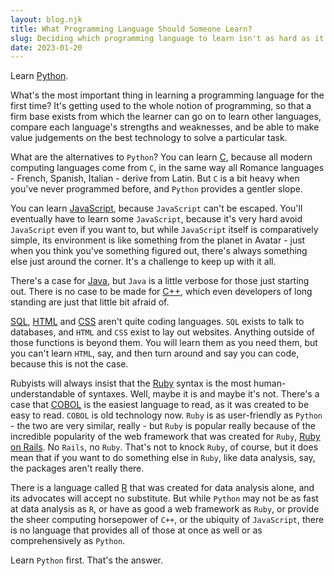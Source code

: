 ```yaml
---
layout: blog.njk
title: What Programming Language Should Someone Learn?
slug: Deciding which programming language to learn isn't as hard as it can sometimes appear.
date: 2023-01-20
---
```

Learn [Python](https://www.python.org/).

What's the most important thing in learning a programming language for the first time? It's getting used to the whole notion of programming, so that a firm base exists from which the learner can go on to learn other languages, compare each language's strengths and weaknesses, and be able to make value judgements on the best technology to solve a particular task.

What are the alternatives to `Python`? You can learn [C](https://www.w3schools.com/c/c_intro.php), because all modern computing languages come from `C`, in the same way all Romance languages - French, Spanish, Italian - derive from Latin. But `C` is a bit heavy when you've never programmed before, and `Python` provides a gentler slope.

You can learn [JavaScript](https://www.javascript.com/), because `JavaScript` can't be escaped. You'll eventually have to learn some `JavaScript`, because it's very hard avoid `JavaScript` even if you want to, but while `JavaScript` itself is comparatively simple, its environment is like something from the planet in Avatar - just when you think you've something figured out, there's always something else just around the corner. It's a challenge to keep up with it all.

There's a case for [Java](https://www.java.com/en/), but `Java` is a little verbose for those just starting out. There is no case to be made for [C++](https://cplusplus.com/), which even developers of long standing are just that little bit afraid of.

[SQL](https://www.w3schools.com/sql/), [HTML](https://developer.mozilla.org/en-US/docs/Web/HTML) and [CSS](https://developer.mozilla.org/en-US/docs/Web/CSS) aren't quite coding languages. `SQL` exists to talk to databases, and `HTML` and `CSS` exist to lay out websites. Anything outside of those functions is beyond them. You will learn them as you need them, but you can't learn `HTML`, say, and then turn around and say you can code, because this is not the case.

Rubyists will always insist that the [Ruby](https://www.ruby-lang.org/en/) syntax is the most human-understandable of syntaxes. Well, maybe it is and maybe it's not. There's a case that [COBOL](https://www.ibm.com/docs/en/i/7.1?topic=languages-cobol) is the easiest language to read, as it was created to be easy to read. `COBOL` is old technology now. `Ruby` is as user-friendly as `Python` - the two are very similar, really - but `Ruby` is popular really because of the incredible popularity of the web framework that was created for `Ruby`, [Ruby on Rails](https://rubyonrails.org/). No `Rails`, no `Ruby`. That's not to knock `Ruby`, of course, but it does mean that if you want to do something else in `Ruby`, like data analysis, say, the packages aren't really there.

There is a language called [R](https://www.r-project.org/) that was created for data analysis alone, and its advocates will accept no substitute. But while `Python` may not be as fast at data analysis as `R`, or have as good a web framework as `Ruby`, or provide the sheer computing horsepower of `C++`, or the ubiquity of `JavaScript`, there is no language that provides all of those at once as well or as comprehensively as `Python`.

Learn `Python` first. That's the answer.